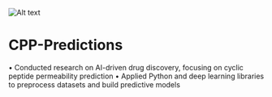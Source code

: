 ![Alt text](profile.png)
# CPP-Predictions
• Conducted research on AI-driven drug discovery, focusing on cyclic peptide permeability prediction • Applied Python and deep learning libraries to preprocess datasets and build predictive models
